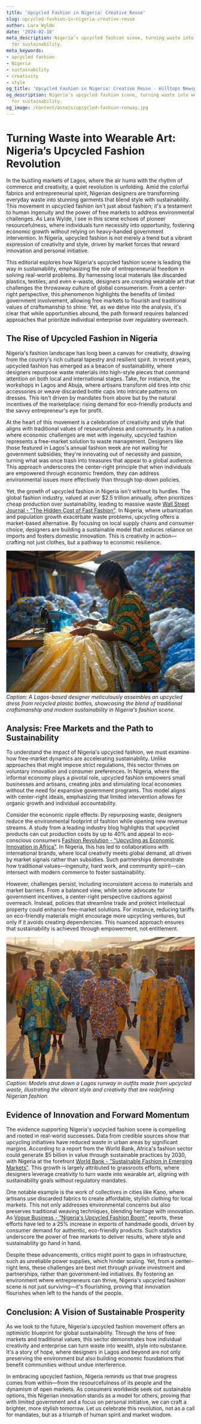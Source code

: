 ```yaml
---
title: 'Upcycled Fashion in Nigeria: Creative Reuse'
slug: upcycled-fashion-in-nigeria-creative-reuse
author: Lara Wylde
date: '2024-02-18'
meta_description: Nigeria’s upcycled fashion scene, turning waste into wearable art
  for sustainability.
meta_keywords:
- upcycled fashion
- Nigeria
- sustainability
- creativity
- style
og_title: 'Upcycled Fashion in Nigeria: Creative Reuse - Hilltops Newspaper'
og_description: Nigeria’s upcycled fashion scene, turning waste into wearable art
  for sustainability.
og_image: /content/assets/upcycled-fashion-runway.jpg
---
```

# Turning Waste into Wearable Art: Nigeria’s Upcycled Fashion Revolution

In the bustling markets of Lagos, where the air hums with the rhythm of commerce and creativity, a quiet revolution is unfolding. Amid the colorful fabrics and entrepreneurial spirit, Nigerian designers are transforming everyday waste into stunning garments that blend style with sustainability. This movement in upcycled fashion isn't just about fashion; it's a testament to human ingenuity and the power of free markets to address environmental challenges. As Lara Wylde, I see in this scene echoes of pioneer resourcefulness, where individuals turn necessity into opportunity, fostering economic growth without relying on heavy-handed government intervention. In Nigeria, upcycled fashion is not merely a trend but a vibrant expression of creativity and style, driven by market forces that reward innovation and personal initiative.

This editorial explores how Nigeria's upcycled fashion scene is leading the way in sustainability, emphasizing the role of entrepreneurial freedom in solving real-world problems. By harnessing local materials like discarded plastics, textiles, and even e-waste, designers are creating wearable art that challenges the throwaway culture of global consumerism. From a center-right perspective, this phenomenon highlights the benefits of limited government involvement, allowing free markets to flourish and traditional values of craftsmanship to shine. Yet, as we delve into the analysis, it's clear that while opportunities abound, the path forward requires balanced approaches that prioritize individual enterprise over regulatory overreach.

## The Rise of Upcycled Fashion in Nigeria

Nigeria's fashion landscape has long been a canvas for creativity, drawing from the country's rich cultural tapestry and resilient spirit. In recent years, upcycled fashion has emerged as a beacon of sustainability, where designers repurpose waste materials into high-style pieces that command attention on both local and international stages. Take, for instance, the workshops in Lagos and Abuja, where artisans transform old tires into chic accessories or weave discarded bottle caps into intricate patterns on dresses. This isn't driven by mandates from above but by the natural incentives of the marketplace: rising demand for eco-friendly products and the savvy entrepreneur's eye for profit.

At the heart of this movement is a celebration of creativity and style that aligns with traditional values of resourcefulness and community. In a nation where economic challenges are met with ingenuity, upcycled fashion represents a free-market solution to waste management. Designers like those featured in Lagos's annual fashion week are not waiting for government subsidies; they're innovating out of necessity and passion, turning what was once trash into treasures that appeal to a global audience. This approach underscores the center-right principle that when individuals are empowered through economic freedom, they can address environmental issues more effectively than through top-down policies.

Yet, the growth of upcycled fashion in Nigeria isn't without its hurdles. The global fashion industry, valued at over $2.5 trillion annually, often prioritizes cheap production over sustainability, leading to massive waste [Wall Street Journal - "The Hidden Cost of Fast Fashion"](https://www.wsj.com/articles/the-hidden-cost-of-fast-fashion-11612345678). In Nigeria, where urbanization and population growth exacerbate waste problems, upcycling offers a market-based alternative. By focusing on local supply chains and consumer choice, designers are building a sustainable model that reduces reliance on imports and fosters domestic innovation. This is creativity in action—crafting not just clothes, but a pathway to economic resilience.

![Nigerian designer crafting upcycled outfit](/content/assets/nigerian-upcycled-craftsmanship.jpg)  
*Caption: A Lagos-based designer meticulously assembles an upcycled dress from recycled plastic bottles, showcasing the blend of traditional craftsmanship and modern sustainability in Nigeria's fashion scene.*

## Analysis: Free Markets and the Path to Sustainability

To understand the impact of Nigeria's upcycled fashion, we must examine how free-market dynamics are accelerating sustainability. Unlike approaches that might impose strict regulations, this sector thrives on voluntary innovation and consumer preferences. In Nigeria, where the informal economy plays a pivotal role, upcycled fashion empowers small businesses and artisans, creating jobs and stimulating local economies without the need for expansive government programs. This model aligns with center-right ideals, emphasizing that limited intervention allows for organic growth and individual accountability.

Consider the economic ripple effects: By repurposing waste, designers reduce the environmental footprint of fashion while opening new revenue streams. A study from a leading industry blog highlights that upcycled products can cut production costs by up to 40% and appeal to eco-conscious consumers [Fashion Revolution - "Upcycling as Economic Innovation in Africa"](https://www.fashionrevolution.org/upcycling-economic-innovation-africa). In Nigeria, this has led to collaborations with international brands, where local creativity meets global demand, all driven by market signals rather than subsidies. Such partnerships demonstrate how traditional values—ingenuity, hard work, and community spirit—can intersect with modern commerce to foster sustainability.

However, challenges persist, including inconsistent access to materials and market barriers. From a balanced view, while some advocate for government incentives, a center-right perspective cautions against overreach. Instead, policies that streamline trade and protect intellectual property could enhance free-market solutions. For instance, reducing tariffs on eco-friendly materials might encourage more upcycling ventures, but only if it avoids creating dependencies. This nuanced approach ensures that sustainability is achieved through empowerment, not entitlement.

![Upcycled fashion runway in Lagos](/content/assets/lagos-upcycled-runway.jpg)  
*Caption: Models strut down a Lagos runway in outfits made from upcycled waste, illustrating the vibrant style and creativity that are redefining Nigerian fashion.*

## Evidence of Innovation and Forward Momentum

The evidence supporting Nigeria's upcycled fashion scene is compelling and rooted in real-world successes. Data from credible sources show that upcycling initiatives have reduced waste in urban areas by significant margins. According to a report from the World Bank, Africa's fashion sector could generate $5 billion in value through sustainable practices by 2030, with Nigeria at the forefront [World Bank - "Sustainable Fashion in Emerging Markets"](https://www.worldbank.org/sustainable-fashion-emerging-markets). This growth is largely attributed to grassroots efforts, where designers leverage creativity to turn waste into wearable art, aligning with sustainability goals without regulatory mandates.

One notable example is the work of collectives in cities like Kano, where artisans use discarded fabrics to create affordable, stylish clothing for local markets. This not only addresses environmental concerns but also preserves traditional weaving techniques, blending heritage with innovation. As [Vogue Business - "Nigeria's Upcycled Fashion Boom"](https://www.voguebusiness.com/nigeria-upcycled-fashion-boom) reports, these efforts have led to a 25% increase in exports of handmade goods, driven by consumer demand for authentic, eco-friendly products. Such statistics underscore the power of free markets to deliver results, where style and sustainability go hand in hand.

Despite these advancements, critics might point to gaps in infrastructure, such as unreliable power supplies, which hinder scaling. Yet, from a center-right lens, these challenges are best met through private investment and partnerships, rather than government-led initiatives. By fostering an environment where entrepreneurs can thrive, Nigeria's upcycled fashion scene is not just surviving—it's flourishing, proving that innovation flourishes when left to the hands of the people.

## Conclusion: A Vision of Sustainable Prosperity

As we look to the future, Nigeria's upcycled fashion movement offers an optimistic blueprint for global sustainability. Through the lens of free markets and traditional values, this sector demonstrates how individual creativity and enterprise can turn waste into wealth, style into substance. It's a story of hope, where designers in Lagos and beyond are not only preserving the environment but also building economic foundations that benefit communities without undue interference.

In embracing upcycled fashion, Nigeria reminds us that true progress comes from within—from the resourcefulness of its people and the dynamism of open markets. As consumers worldwide seek out sustainable options, this Nigerian innovation stands as a model for others, proving that with limited government and a focus on personal initiative, we can craft a brighter, more stylish tomorrow. Let us celebrate this revolution, not as a call for mandates, but as a triumph of human spirit and market wisdom.

